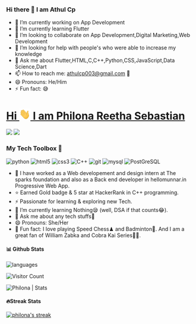 ### Hi there 👋 I am Athul Cp


- 🔭 I’m currently working on App Development
- 🌱 I’m currently learning Flutter
- 👯 I’m looking to collaborate on App Development,Digital Marketing,Web Development
- 🤔 I’m looking for help with people's who were able to increase my knowledge
- 💬 Ask me about Flutter,HTML,C,C++,Python,CSS,JavaScript,Data Science,Dart
- 📫 How to reach me: athulcp003@gmail.com 📧
- 😄 Pronouns: He/Him
- ⚡ Fun fact: 😅

# [Hi <img src="https://raw.githubusercontent.com/ABSphreak/ABSphreak/master/gifs/Hi.gif" width="30px"> I am Philona Reetha Sebastian](https://philona123.github.io/)
[<img height="30" src="https://img.shields.io/badge/twitter-%231DA1F2.svg?&style=for-the-badge&logo=twitter&logoColor=white" />][twitter]
[<img height="30" src="https://img.shields.io/badge/linkedin-blue.svg?&style=for-the-badge&logo=linkedin&logoColor=white" />][LinkedIn]
<!-- [<img height="30" src="https://img.shields.io/badge/twitter-%231DA1F2.svg?&style=for-the-badge&logo=twitter&logoColor=white" />][twitter] 
[<img height="30" src="https://img.shields.io/badge/linkedin-blue.svg?&style=for-the-badge&logo=linkedin&logoColor=white" />][LinkedIn]
 -->
### My Tech Toolbox 🧰

<p align="left">
<img src="https://cdn3.iconfinder.com/data/icons/logos-and-brands-adobe/512/267_Python-512.png" alt="python" width="40" height="40"/> 
<img src="https://upload.wikimedia.org/wikipedia/commons/thumb/6/61/HTML5_logo_and_wordmark.svg/512px-HTML5_logo_and_wordmark.svg.png" alt="html5" height="40"/> 
<img src="https://upload.wikimedia.org/wikipedia/commons/thumb/d/d5/CSS3_logo_and_wordmark.svg/1200px-CSS3_logo_and_wordmark.svg.png" alt="css3" height="40"/> 
<img src="https://i.pinimg.com/originals/99/f8/87/99f887833c475448723d3c9ac16c179b.png" alt="C++" width="40" height="40"/> 
<img src="https://www.vectorlogo.zone/logos/git-scm/git-scm-icon.svg" alt="git" width="40" height="40"/> 
<img src="https://i.pinimg.com/originals/50/f1/58/50f1582a95bdac10f1c3fa295c8b947b.png" alt="mysql" width="40" height="40"/>
<img src="https://upload.wikimedia.org/wikipedia/commons/2/29/Postgresql_elephant.svg" alt="PostGreSQL" width="40" height="40"/>
</p>

* 🔭 I have worked as a Web developement and design intern at The sparks foundation and also as a Back end developer in hellomunnar.in Progressive Web App.
* ⭐ Earned Gold badge & 5 star at HackerRank in C++ programming.
* ⚡ Passionate for learning & exploring new Tech.
* 🌱 I’m currently learning Nothing😪 (well, DSA if that counts😂).
* 💬 Ask me about any tech stuffs🥱
* 😄 Pronouns: She/Her
* 🤩 Fun fact: I love playing Speed Chess♟ and Badminton🏸. And I am a great fan of William Zabka and Cobra Kai Series🐍👊.


<h4>📊 Github Stats</h4>

<img src="https://github-readme-stats.vercel.app/api/top-langs/?username=philona123&layout=compact&theme=tokyonight" alt="languages" height="165">

![Visitor Count](https://profile-counter.glitch.me/{philona123}/count.svg)

<p align="left"> <img src="https://github-readme-stats.vercel.app/api?username=philona123&show_icons=true&theme=gotham" alt="Philona | Stats" />

<h4>🔥Streak Stats</h4>

<!-- GitHub Readme Streak Stats - https://github.com/DenverCoder1/github-readme-streak-stats -->
<p align="left">
  <a href="https://github.com/philona123/github-readme-streak-stats">
    <img title="🔥 Get streak stats for your profile at git.io/streak-stats" alt="philona's streak" src="https://github-readme-streak-stats.herokuapp.com/?user=philona123&theme=monokai-metallian&hide_border=true"/>
  </a>
<!--   <p align="center">🔥 Get streak stats for your profile at <a href="https://git.io/streak-stats">git.io/streak-stats</a></p> -->
</p>
 
[twitter]: https://twitter.com/Philona1729
[linkedin]: https://www.linkedin.com/in/philona-reetha-sebastian/


